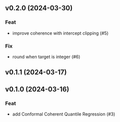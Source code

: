 ## v0.2.0 (2024-03-30)

### Feat

- improve coherence with intercept clipping (#5)

### Fix

- round when target is integer (#6)

## v0.1.1 (2024-03-17)

## v0.1.0 (2024-03-16)

### Feat

- add Conformal Coherent Quantile Regression (#3)
